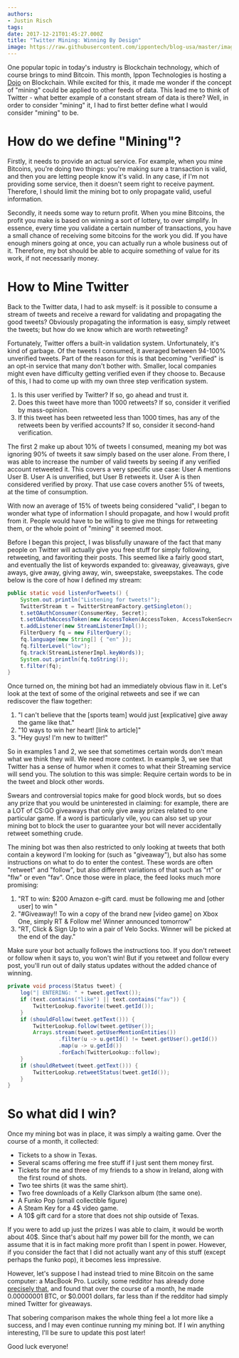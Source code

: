 ```yaml
---
authors:
- Justin Risch
tags:
date: 2017-12-21T01:45:27.000Z
title: "Twitter Mining: Winning By Design"
image: https://raw.githubusercontent.com/ippontech/blog-usa/master/images/2017/11/twittermining.png
---
```


One popular topic in today's industry is Blockchain technology, which of course brings to mind Bitcoin. This month, Ippon Technologies is hosting a [Dojo](http://blog.ippon.tech/first-coding-dojo-for-ippon-usa/) on Blockchain. While excited for this, it made me wonder if the concept of "mining" could be applied to other feeds of data. This lead me to think of Twitter - what better example of a constant stream of data is there? Well, in order to consider "mining" it, I had to first better define what I would consider "mining" to be.

# How do we define "Mining"?
Firstly, it needs to provide an actual service. For example, when you mine Bitcoins, you're doing two things: you're making sure a transaction is valid, and then you are letting people know it's valid. In any case, if I'm not providing some service, then it doesn't seem right to receive payment. Therefore, I should limit the mining bot to only propagate valid, useful information.

Secondly, it needs some way to return profit. When you mine Bitcoins, the profit you make is based on winning a sort of lottery, to over simplify. In essence, every time you validate a certain number of transactions, you have a small chance of receiving some bitcoins for the work you did. If you have enough miners going at once, you can actually run a whole business out of it. Therefore, my bot should be able to acquire something of value for its work, if not necessarily money.

# How to Mine Twitter
Back to the Twitter data, I had to ask myself: is it possible to consume a stream of tweets and receive a reward for validating and propagating the good tweets? Obviously propagating the information is easy, simply retweet the tweets; but how do we know which are worth retweeting?

Fortunately, Twitter offers a built-in validation system. Unfortunately, it's kind of garbage. Of the tweets I consumed, it averaged between 94-100% unverified tweets. Part of the reason for this is that becoming "verified" is an opt-in service that many don't bother with. Smaller, local companies might even have difficulty getting verified even if they choose to. Because of this, I had to come up with my own three step verification system.

1. Is this user verified by Twitter? If so, go ahead and trust it.
2. Does this tweet have more than 1000 retweets? If so, consider it verified by mass-opinion.
3. If this tweet has been retweeted less than 1000 times, has any of the retweets been by verified accounts? If so, consider it second-hand verification.

The first 2 make up about 10% of tweets I consumed, meaning my bot was ignoring 90% of tweets it saw simply based on the user alone. From there, I was able to increase the number of valid tweets by seeing if any verified account retweeted it. This covers a very specific use case: User A mentions User B. User A is unverified, but User B retweets it. User A is then considered verified by proxy. That use case covers another 5% of tweets, at the time of consumption.

With now an average of 15% of tweets being considered "valid", I began to wonder what type of information I should propagate, and how I would profit from it. People would have to be willing to give me things for retweeting them, or the whole point of "mining" it seemed moot.

Before I began this project, I was blissfully unaware of the fact that many people on Twitter will actually give you free stuff for simply following, retweeting, and favoriting their posts. This seemed like a fairly good start, and eventually the list of keywords expanded to: giveaway, giveaways, give aways, give away, giving away, win, sweepstake, sweepstakes. The code below is the core of how I defined my stream:

```java
public static void listenForTweets() {
    System.out.println("Listening for tweets!");
    TwitterStream t = TwitterStreamFactory.getSingleton();
    t.setOAuthConsumer(ConsumerKey, Secret);
    t.setOAuthAccessToken(new AccessToken(AccessToken, AccessTokenSecret, userId));
    t.addListener(new StreamListenerImpl());
    FilterQuery fq = new FilterQuery();
    fq.language(new String[] { "en" });
    fq.filterLevel("low");
    fq.track(StreamListenerImpl.keyWords));
    System.out.println(fq.toString());
    t.filter(fq);
}
```

Once turned on, the mining bot had an immediately obvious flaw in it. Let's look at the text of some of the original retweets and see if we can rediscover the flaw together:

1. "I can't believe that the [sports team] would just [explicative] give away the game like that."
2. "10 ways to win her heart! [link to article]"
3. "Hey guys! I'm new to twitter!"

So in examples 1 and 2, we see that sometimes certain words don't mean what we think they will. We need more context. In example 3, we see that Twitter has a sense of humor when it comes to what their Streaming service will send you. The solution to this was simple: Require certain words to be in the tweet and block other words.

Swears and controversial topics make for good block words, but so does any prize that you would be uninterested in claiming: for example, there are a LOT of CS:GO giveaways that only give away prizes related to one particular game. If a word is particularly vile, you can also set up your mining bot to block the user to guarantee your bot will never accidentally retweet something crude.

The mining bot was then also restricted to only looking at tweets that both contain a keyword I'm looking for (such as "giveaway"), but also has some instructions on what to do to enter the contest. These words are often "retweet" and "follow", but also different variations of that such as "rt" or "flw" or even "fav". Once those were in place, the feed looks much more promising:

1. "RT to win: $200 Amazon e-gift card. must be following me and [other user] to win "
2. "#Giveaway!! To win a copy of the brand new [video game] on Xbox One, simply RT & Follow me! Winner announced tomorrow"
3. "RT, Click & Sign Up to win a pair of Velo Socks. Winner will be picked at the end of the day."

Make sure your bot actually follows the instructions too. If you don't retweet or follow when it says to, you won't win! But if you retweet and follow every post, you'll run out of daily status updates without the added chance of winning.

```java
private void process(Status tweet) {
    log("| ENTERING: " + tweet.getText());
    if (text.contains("like") || text.contains("fav")) {
        TwitterLookup.favorite(tweet.getId());
    }
    if (shouldFollow(tweet.getText())) {
        TwitterLookup.follow(tweet.getUser());
        Arrays.stream(tweet.getUserMentionEntities())
                .filter(u -> u.getId() != tweet.getUser().getId())
                .map(u -> u.getId())
                .forEach(TwitterLookup::follow);
    }
    if (shouldRetweet(tweet.getText())) {
        TwitterLookup.retweetStatus(tweet.getId());
    }
}
```

# So what did I win?
Once my mining bot was in place, it was simply a waiting game. Over the course of a month, it collected:
- Tickets to a show in Texas.
- Several scams offering me free stuff if I just sent them money first.
- Tickets for me and three of my friends to a show in Ireland, along with the first round of shots.
- Two tee shirts (it was the same shirt).
- Two free downloads of a Kelly Clarkson album (the same one).
- A Funko Pop (small collectible figure)
- A Steam Key for a 4$ video game.
- A 10$ gift card for a store that does not ship outside of Texas.

If you were to add up just the prizes I was able to claim, it would be worth about 40$. Since that's about half my power bill for the month, we can assume that it is in fact making more profit than I spent in power. However, if you consider the fact that I did not actually want any of this stuff (except perhaps the funko pop), it becomes less impressive.

However, let's suppose I had instead tried to mine Bitcoin on the same computer: a MacBook Pro. Luckily, some redditor has already done [precisely that](https://www.reddit.com/r/Bitcoin/comments/6cf1wn/i_mined_bitcoin_for_33_straight_hours_with_my/), and found that over the course of a month, he made 0.00000001 BTC, or $0.0001 dollars, far less than if the redditor had simply mined Twitter for giveaways.

That sobering comparison makes the whole thing feel a lot more like a success, and I may even continue running my mining bot. If I win anything interesting, I'll be sure to update this post later!

Good luck everyone!
